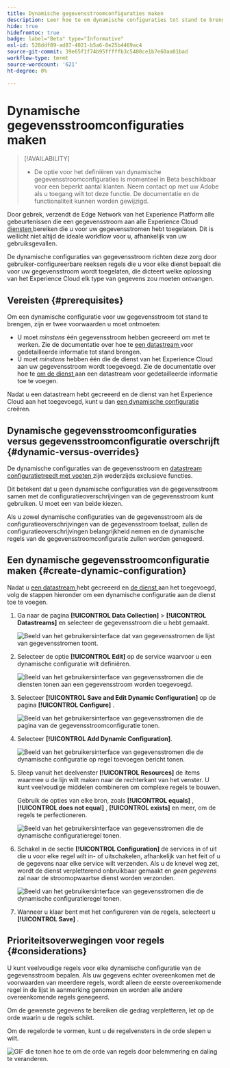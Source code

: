 ```yaml
---
title: Dynamische gegevensstroomconfiguraties maken
description: Leer hoe te om dynamische configuraties tot stand te brengen datastream, om uw gegevens aan diverse diensten van het Experience Cloud te leiden, die op regels worden gebaseerd.
hide: true
hidefromtoc: true
badge: label="Beta" type="Informative"
exl-id: 528ddf89-ad87-4021-b5a6-8e25b4469ac4
source-git-commit: 39e65f1f74b95fffffb3c5400ce1b7e60aa81bad
workflow-type: tm+mt
source-wordcount: '621'
ht-degree: 0%

---
```


# Dynamische gegevensstroomconfiguraties maken

>[!AVAILABILITY]
>
>* De optie voor het definiëren van dynamische gegevensstroomconfiguraties is momenteel in Beta beschikbaar voor een beperkt aantal klanten. Neem contact op met uw Adobe als u toegang wilt tot deze functie. De documentatie en de functionaliteit kunnen worden gewijzigd.

Door gebrek, verzendt de Edge Network van het Experience Platform alle gebeurtenissen die een gegevensstroom aan alle Experience Cloud [ diensten ](configure.md#add-services) bereiken die u voor uw gegevensstromen hebt toegelaten. Dit is wellicht niet altijd de ideale workflow voor u, afhankelijk van uw gebruiksgevallen.

De dynamische configuraties van gegevensstroom richten deze zorg door gebruiker-configureerbare reeksen regels die u voor elke dienst bepaalt die voor uw gegevensstroom wordt toegelaten, die dicteert welke oplossing van het Experience Cloud elk type van gegevens zou moeten ontvangen.

## Vereisten {#prerequisites}

Om een dynamische configuratie voor uw gegevensstroom tot stand te brengen, zijn er twee voorwaarden u moet ontmoeten:

* U moet *minstens* één gegevensstroom hebben gecreeerd om met te werken. Zie de documentatie over hoe te [ een datastream ](configure.md) voor gedetailleerde informatie tot stand brengen.
* U moet *minstens* hebben één die de dienst van het Experience Cloud aan uw gegevensstroom wordt toegevoegd. Zie de documentatie over hoe te [ om de dienst ](configure.md#add-services) aan een datastream voor gedetailleerde informatie toe te voegen.

Nadat u een datastream hebt gecreeerd en de dienst van het Experience Cloud aan het toegevoegd, kunt u dan [ een dynamische configuratie ](#create-dynamic-configuration) creëren.

## Dynamische gegevensstroomconfiguraties versus gegevensstroomconfiguratie overschrijft {#dynamic-versus-overrides}

De dynamische configuraties van de gegevensstroom en [ datastream configuratietreedt met voeten ](overrides.md) zijn wederzijds exclusieve functies.

Dit betekent dat u geen dynamische configuraties van de gegevensstroom samen met de configuratieoverschrijvingen van de gegevensstroom kunt gebruiken. U moet een van beide kiezen.

Als u zowel dynamische configuraties van de gegevensstroom als de configuratieoverschrijvingen van de gegevensstroom toelaat, zullen de configuratieoverschrijvingen belangrijkheid nemen en de dynamische regels van de gegevensstroomconfiguratie zullen worden genegeerd.

## Een dynamische gegevensstroomconfiguratie maken {#create-dynamic-configuration}

Nadat u [ een datastream ](configure.md) hebt gecreeerd en [ de dienst ](configure.md#add-services) aan het toegevoegd, volg de stappen hieronder om een dynamische configuratie aan de dienst toe te voegen.

1. Ga naar de pagina **[!UICONTROL Data Collection]** > **[!UICONTROL Datastreams]** en selecteer de gegevensstroom die u hebt gemaakt.

   ![ Beeld van het gebruikersinterface dat van gegevensstromen de lijst van gegevensstromen toont.](assets/configure-dynamic-datastream/select-datastream.png)

1. Selecteer de optie **[!UICONTROL Edit]** op de service waarvoor u een dynamische configuratie wilt definiëren.

   ![ Beeld van het gebruikersinterface van gegevensstromen die de diensten tonen aan een gegevensstroom worden toegevoegd.](assets/configure-dynamic-datastream/select-service.png)

1. Selecteer **[!UICONTROL Save and Edit Dynamic Configuration]** op de pagina **[!UICONTROL Configure]** .

   ![ Beeld van het gebruikersinterface van gegevensstromen die de pagina van de gegevensstroomconfiguratie tonen.](assets/configure-dynamic-datastream/save-and-edit.png)

1. Selecteer **[!UICONTROL Add Dynamic Configuration]**.

   ![ Beeld van het gebruikersinterface van gegevensstromen die de dynamische configuratie op regel toevoegen bericht tonen.](assets/configure-dynamic-datastream/add-dynamic-config.png)

1. Sleep vanuit het deelvenster **[!UICONTROL Resources]** de items waarmee u de lijn wilt maken naar de rechterkant van het venster. U kunt veelvoudige middelen combineren om complexe regels te bouwen.

   Gebruik de opties van elke bron, zoals **[!UICONTROL equals]** , **[!UICONTROL does not equal]** , **[!UICONTROL exists]** en meer, om de regels te perfectioneren.

   ![ Beeld van het gebruikersinterface van gegevensstromen die de dynamische configuratieregel tonen.](assets/configure-dynamic-datastream/drag-resources.png)

1. Schakel in de sectie **[!UICONTROL Configuration]** de services in of uit die u voor elke regel wilt in- of uitschakelen, afhankelijk van het feit of u de gegevens naar elke service wilt verzenden. Als u de knevel weg zet, wordt de dienst verpletterend onbruikbaar gemaakt en *geen gegevens* zal naar de stroomopwaartse dienst worden verzonden.

   ![ Beeld van het gebruikersinterface van gegevensstromen die de dynamische configuratieregel tonen.](assets/configure-dynamic-datastream/enable-service.png)

1. Wanneer u klaar bent met het configureren van de regels, selecteert u **[!UICONTROL Save]** .

## Prioriteitsoverwegingen voor regels {#considerations}

U kunt veelvoudige regels voor elke dynamische configuratie van de gegevensstroom bepalen. Als uw gegevens echter overeenkomen met de voorwaarden van meerdere regels, wordt alleen de eerste overeenkomende regel in de lijst in aanmerking genomen en worden alle andere overeenkomende regels genegeerd.

Om de gewenste gegevens te bereiken die gedrag verpletteren, let op de orde waarin u de regels schikt.

Om de regelorde te vormen, kunt u de regelvensters in de orde slepen u wilt.

![ GIF die tonen hoe te om de orde van regels door belemmering en daling te veranderen.](assets/configure-dynamic-datastream/move-rules.gif)
